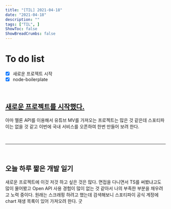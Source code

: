 ```yaml
---
title: "[TIL] 2021-04-18"
date: "2021-04-18"
description: ""
tags: ["TIL", ]
ShowToc: false
ShowBreadCrumbs: false
---
```


# To do list
- [x] 새로운 프로젝트 시작
- [x] node-boilerplate

<br />

## [새로운 프로젝트를 시작했다.](https://github.com/nibble2/spotify-chart-MV)
아마 멜론 API를 이용해서 유튜브 MV를 가져오는 프로젝트는 많은 것 같은데 스포티파이는 없을 것 같고 이번에 국내 서비스를 오픈하여 한번 만들어 보려 한다. 

<br />

---

<br />

## 오늘 하루 짧은 개발 일기
새로운 프로젝트에 이것 저것 하고 싶은 것은 많다. 면접을 다니면서 TS를 써봤냐고도 많이 물어봤고 Open API 사용 경험이 많이 없는 것 같아서 나의 부족한 부분을 채우려고 노력 중이다. 원래는 스크래핑 하려고 했는데 검색해보니 스포티파이 공식 계정에 chart 재생 목록이 있어 가져오려 한다. 굿